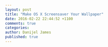 ```yaml
---
layout: post
title: "Make OS X Screensaver Your Wallpaper"
date: 2016-02-22 22:44:52 +1100
comments: true
categories: 
author: Danijel James
published: true
---
```


